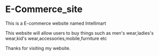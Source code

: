 # E-Commerce_site
This is a E-commerce website named Intellimart 

This website will allow users to buy things such as men's wear,ladies's wear,kid's wear,accessories,mobile,furniture etc

Thanks for visiting my website.
